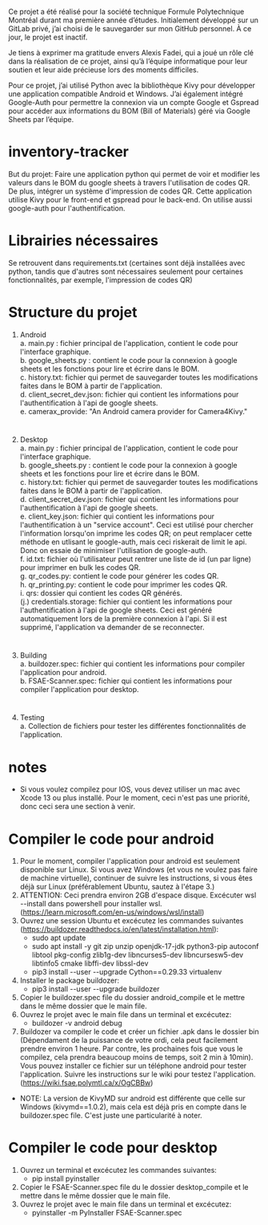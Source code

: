 Ce projet a été réalisé pour la société technique Formule Polytechnique Montréal durant ma première année d’études. Initialement développé sur un GitLab privé, j’ai choisi de le sauvegarder sur mon GitHub personnel. À ce jour, le projet est inactif.

Je tiens à exprimer ma gratitude envers Alexis Fadei, qui a joué un rôle clé dans la réalisation de ce projet, ainsi qu’à l’équipe informatique pour leur soutien et leur aide précieuse lors des moments difficiles.

Pour ce projet, j’ai utilisé Python avec la bibliothèque Kivy pour développer une application compatible Android et Windows. J’ai également intégré Google-Auth pour permettre la connexion via un compte Google et Gspread pour accéder aux informations du BOM (Bill of Materials) géré via Google Sheets par l’équipe.

# inventory-tracker
But du projet: Faire une application python qui permet de voir et modifier les valeurs dans le BOM du google sheets à travers l'utilisation de codes QR. De plus, intégrer un système d'impression de codes QR. 
Cette application utilise Kivy pour le front-end et gspread pour le back-end. On utilise aussi google-auth pour l'authentification.
# Librairies nécessaires 
Se retrouvent dans requirements.txt (certaines sont déjà installées avec python, tandis que d'autres sont nécessaires seulement pour certaines fonctionnalités, par exemple, l'impression de codes QR)

# Structure du projet
1. Android  
   a. main.py : fichier principal de l'application, contient le code pour l'interface graphique.  
   b. google_sheets.py : contient le code pour la connexion à google sheets et les fonctions pour lire et écrire dans le BOM.  
   c. history.txt: fichier qui permet de sauvegarder toutes les modifications faites dans le BOM à partir de l'application.  
   d. client_secret_dev.json: fichier qui contient les informations pour l'authentification à l'api de google sheets.  
   e. camerax_provide: "An Android camera provider for Camera4Kivy."  
#
2. Desktop  
   a. main.py : fichier principal de l'application, contient le code pour l'interface graphique.  
   b. google_sheets.py : contient le code pour la connexion à google sheets et les fonctions pour lire et écrire dans le BOM.  
   c. history.txt: fichier qui permet de sauvegarder toutes les modifications faites dans le BOM à partir de l'application.  
   d. client_secret_dev.json: fichier qui contient les informations pour l'authentification à l'api de google sheets.   
   e. client_key.json: fichier qui contient les informations pour l'authentification à un "service account". Ceci est utilisé pour chercher l'information lorsqu'on imprime les codes QR; on peut remplacer cette méthode en utlisant le google-auth, mais ceci riskerait de limit le api. Donc on essaie de minimiser l'utilisation de google-auth.  
   f. id.txt: fichier où l'utilisateur peut rentrer une liste de id (un par ligne) pour imprimer en bulk les codes QR.  
   g. qr_codes.py: contient le code pour générer les codes QR.  
   h. qr_printing.py: contient le code pour imprimer les codes QR.  
   i. qrs: dossier qui contient les codes QR générés.  
   (j.) credentials.storage: fichier qui contient les informations pour l'authentification à l'api de google sheets. Ceci est généré automatiquement lors de la première connexion à l'api. Si il est supprimé, l'application va demander de se reconnecter.
#
3. Building  
    a. buildozer.spec: fichier qui contient les informations pour compiler l'application pour android.  
    b. FSAE-Scanner.spec: fichier qui contient les informations pour compiler l'application pour desktop.  
#
4. Testing  
    a. Collection de fichiers pour tester les différentes fonctionnalités de l'application.
#
# notes
- Si vous voulez compilez pour IOS, vous devez utiliser un mac avec Xcode 13 ou plus installé. Pour le moment, ceci n'est pas une priorité, donc ceci sera une section à venir.
#
# Compiler le code pour android
1. Pour le moment, compiler l'application pour android est seulement disponible sur Linux. Si vous avez Windows (et vous ne voulez pas faire de machine virtuelle), continuer de suivre les instructions, si vous êtes déjà sur Linux (préférablement Ubuntu, sautez à l'étape 3.)
2. ATTENTION: Ceci prendra environ 2GB d'espace disque. Excécuter wsl --install dans powershell pour installer wsl. (https://learn.microsoft.com/en-us/windows/wsl/install)
3. Ouvrez une session Ubuntu et excécutez les commandes suivantes (https://buildozer.readthedocs.io/en/latest/installation.html):
   - sudo apt update
   - sudo apt install -y git zip unzip openjdk-17-jdk python3-pip autoconf libtool pkg-config zlib1g-dev libncurses5-dev libncursesw5-dev libtinfo5 cmake libffi-dev libssl-dev
   - pip3 install --user --upgrade Cython==0.29.33 virtualenv
4. Installer le package buildozer:
   - pip3 install --user --upgrade buildozer
5. Copier le buildozer.spec file du dossier android_compile et le mettre dans le même dossier que le main file.
6. Ouvrez le projet avec le main file dans un terminal et excécutez:
   - buildozer -v android debug
7. Buildozer va compiler le code et créer un fichier .apk dans le dossier bin (Dépendament de la puissance de votre ordi, cela peut facilement prendre environ 1 heure. Par contre, les prochaines fois que vous le compilez, cela prendra beaucoup moins de temps, soit 2 min à 10min). Vous pouvez installer ce fichier sur un téléphone android pour tester l'application. Suivre les instructions sur le wiki pour testez l'application. (https://wiki.fsae.polymtl.ca/x/OgCBBw)
- NOTE: La version de KivyMD sur android est différente que celle sur Windows (kivymd==1.0.2), mais cela est déjà pris en compte dans le buildozer.spec file. C'est juste une particularité à noter.
#
# Compiler le code pour desktop
1. Ouvrez un terminal et excécutez les commandes suivantes:
   - pip install pyinstaller
2. Copier le FSAE-Scanner.spec file du le dossier desktop_compile et le mettre dans le même dossier que le main file.
3. Ouvrez le projet avec le main file dans un terminal et excécutez:
   - pyinstaller -m PyInstaller FSAE-Scanner.spec

